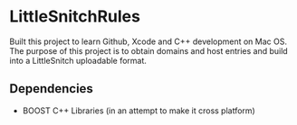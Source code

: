 # LittleSnitchRules

Built this project to learn Github, Xcode and C++ development on Mac OS. The purpose of this project is to obtain domains and host entries and build into a LittleSnitch uploadable format.

## Dependencies

- BOOST C++ Libraries (in an attempt to make it cross platform)
